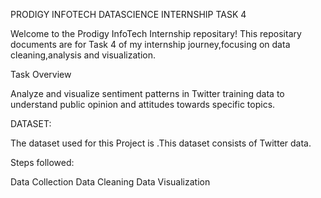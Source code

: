
PRODIGY INFOTECH DATASCIENCE INTERNSHIP TASK 4

Welcome to the Prodigy InfoTech Internship repositary! This repositary documents are for Task 4 of my internship journey,focusing on data cleaning,analysis and visualization.

Task Overview

Analyze and visualize sentiment patterns in Twitter training data to understand public opinion and attitudes towards specific topics.

DATASET:

The dataset used for this Project is  .This dataset consists of Twitter data.

Steps followed:

Data Collection 
Data Cleaning
Data Visualization
